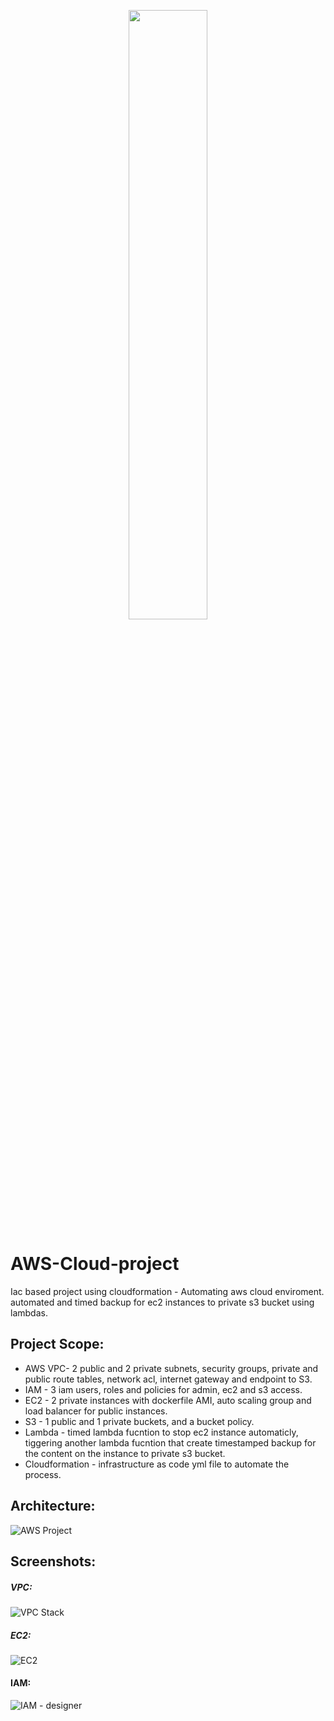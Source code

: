 <p align='center'>
<img src="https://encrypted-tbn0.gstatic.com/images?q=tbn:ANd9GcTRVQ_OnC2QMpI2i432jpBI1mwyTkycBVdqNoEEbM0T8A&s" width=50% height=50%>
<p/>

  # AWS-Cloud-project #




Iac based project using cloudformation - Automating aws cloud enviroment.  
automated and timed backup for ec2 instances to private s3 bucket using lambdas.


## Project Scope:

* AWS VPC- 2 public and 2 private subnets, security groups, private and public route tables, network acl, internet gateway and endpoint to S3.  
* IAM - 3 iam users, roles and policies for admin, ec2 and s3 access.  
* EC2 - 2 private instances with dockerfile AMI, auto scaling group and load balancer for public instances.  
* S3 - 1 public and 1 private buckets, and a bucket policy.  
* Lambda - timed lambda fucntion to  stop ec2 instance automaticly, tiggering another lambda fucntion that create timestamped backup for the content on the instance to private s3 bucket.  
* Cloudformation - infrastructure as code yml file to automate the process.    


## Architecture:


![AWS Project](https://github.com/Roief8/AWS-Cloud-project/assets/105589810/c50e96ac-bac7-4d4c-a6da-5314678f7b6e)


## Screenshots:


##### VPC:

![VPC Stack](https://github.com/Roief8/AWS-Cloud-project/assets/105589810/562f41df-55c1-4a6b-978f-6c52706f0bce)

##### EC2:

![EC2](https://github.com/Roief8/AWS-Cloud-project/assets/105589810/9f3101a7-6542-47ea-b2d0-f6df827ae1a4)

#### IAM:

![IAM - designer](https://github.com/Roief8/AWS-Cloud-project/assets/105589810/a88ccebe-165e-4c05-9125-6d0281bd6273)





